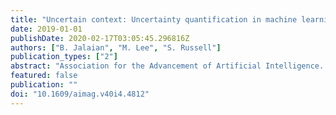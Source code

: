 ```yaml
---
title: "Uncertain context: Uncertainty quantification in machine learning"
date: 2019-01-01
publishDate: 2020-02-17T03:05:45.296816Z
authors: ["B. Jalaian", "M. Lee", "S. Russell"]
publication_types: ["2"]
abstract: "Association for the Advancement of Artificial Intelligence. All rights reserved. Machine learning and artificial intelligence will be deeply embedded in the intelligent systems humans use to automate tasking, optimize planning, and support decision-making. However, many of these methods can be challenged by dynamic computational contexts, resulting in uncertainty in prediction errors and overall system outputs. Therefore, it will be increasingly important for uncertainties in underlying learning-related computer models to be quantified and communicated. The goal of this article is to provide an accessible overview of computational context and its relationship to uncertainty quantification for machine learning, as well as to provide general suggestions on how to implement uncertainty quantification when doing statistical learning. Specifically, we will discuss the challenge of quantifying uncertainty in predictions using popular machine learning models. We present several sources of uncertainty and their implications on statistical models and subsequent machine learning predictions."
featured: false
publication: ""
doi: "10.1609/aimag.v40i4.4812"
---
```


